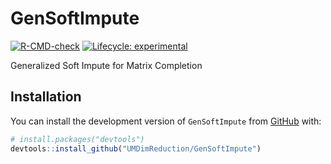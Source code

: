 # GenSoftImpute

<!-- badges: start -->
[![R-CMD-check](https://github.com/UMDimReduction/GenSoftImpute/workflows/R-CMD-check/badge.svg)](https://github.com/UMDimReduction/GenSoftImpute/actions)
[![Lifecycle: experimental](https://img.shields.io/badge/lifecycle-experimental-orange.svg)](https://lifecycle.r-lib.org/articles/stages.html#experimental)
<!-- badges: end -->

Generalized Soft Impute for Matrix Completion

## Installation

You can install the development version of `GenSoftImpute` from [GitHub](https://github.com/) with:

``` r
# install.packages("devtools")
devtools::install_github("UMDimReduction/GenSoftImpute")
```

<!--
## Example

This is a basic example which shows you how to solve a common problem:

``` r
library(GenSoftImpute)
## basic example code
```
-->
